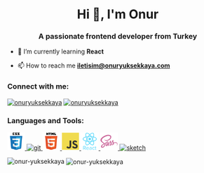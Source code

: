 <h1 align="center">Hi 👋, I'm Onur</h1>
<h3 align="center">A passionate frontend developer from Turkey</h3>

- 🌱 I’m currently learning **React**

- 📫 How to reach me **iletisim@onuryuksekkaya.com**


<h3 align="left">Connect with me:</h3>
<p align="left">
<a href="https://linkedin.com/in/onuryuksekkaya" target="blank"><img align="center" src="https://cdn.jsdelivr.net/npm/simple-icons@3.0.1/icons/linkedin.svg" alt="onuryuksekkaya" height="30" width="40" /></a>
<a href="https://instagram.com/onuryuksekkaya" target="blank"><img align="center" src="https://cdn.jsdelivr.net/npm/simple-icons@3.0.1/icons/instagram.svg" alt="onuryuksekkaya" height="30" width="40" /></a>
</p>

<h3 align="left">Languages and Tools:</h3>
<p align="left"> <a href="https://www.w3schools.com/css/" target="_blank"> <img src="https://raw.githubusercontent.com/devicons/devicon/master/icons/css3/css3-original-wordmark.svg" alt="css3" width="40" height="40"/> </a> <a href="https://git-scm.com/" target="_blank"> <img src="https://www.vectorlogo.zone/logos/git-scm/git-scm-icon.svg" alt="git" width="40" height="40"/> </a> <a href="https://www.w3.org/html/" target="_blank"> <img src="https://raw.githubusercontent.com/devicons/devicon/master/icons/html5/html5-original-wordmark.svg" alt="html5" width="40" height="40"/> </a> <a href="https://developer.mozilla.org/en-US/docs/Web/JavaScript" target="_blank"> <img src="https://raw.githubusercontent.com/devicons/devicon/master/icons/javascript/javascript-original.svg" alt="javascript" width="40" height="40"/> </a> <a href="https://reactjs.org/" target="_blank"> <img src="https://raw.githubusercontent.com/devicons/devicon/master/icons/react/react-original-wordmark.svg" alt="react" width="40" height="40"/> </a> <a href="https://sass-lang.com" target="_blank"> <img src="https://raw.githubusercontent.com/devicons/devicon/master/icons/sass/sass-original.svg" alt="sass" width="40" height="40"/> </a> <a href="https://www.sketch.com/" target="_blank"> <img src="https://www.vectorlogo.zone/logos/sketchapp/sketchapp-icon.svg" alt="sketch" width="40" height="40"/> </a> </p>

<p><img align="left" src="https://github-readme-stats.vercel.app/api/top-langs?username=onur-yuksekkaya&show_icons=true&locale=en&layout=compact" alt="onur-yuksekkaya" /></p>

<p>&nbsp;<img align="center" src="https://github-readme-stats.vercel.app/api?username=onur-yuksekkaya&show_icons=true&locale=en" alt="onur-yuksekkaya" /></p>
